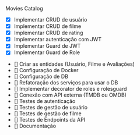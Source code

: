 Movies Catalog


 - [X] Implementar CRUD de usuário
 - [X] Implementar CRUD de filme
 - [X] Implementar CRUD de rating
 - [X] Implementar autenticação com JWT
 - [X] Implementar Guard de JWT
 - [X] Implementar Guard de Role
 - [] Criar as entidades (Usuário, Filme e Avaliações)
 - [] Configuração de Docker
 - [] Configuração de DB
 - [] Refatoração dos serviços para usar o DB
 - [] Implementar decorator de roles e rolesguard
 - [] Conexão com API externa (TMDB ou OMDB)
 - [] Testes de autenticação
 - [] Testes de gestão de usuário
 - [] Testes de gestão de filme
 - [] Testes de Endpoints da API
 - [] Documentação
